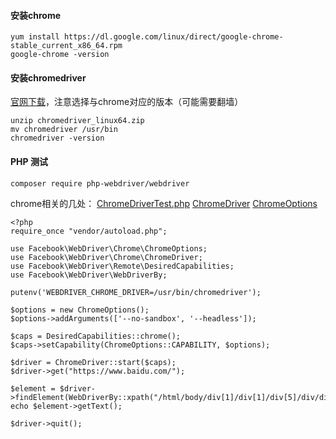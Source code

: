 #### 安装chrome
```
yum install https://dl.google.com/linux/direct/google-chrome-stable_current_x86_64.rpm
google-chrome -version
```
#### 安装chromedriver
[官网下载](https://chromedriver.chromium.org/downloads)，注意选择与chrome对应的版本（可能需要翻墙）
```
unzip chromedriver_linux64.zip
mv chromedriver /usr/bin
chromedriver -version
```
#### PHP 测试
```
composer require php-webdriver/webdriver
```
chrome相关的几处：
[ChromeDriverTest.php](https://github.com/php-webdriver/php-webdriver/blob/main/tests/functional/Chrome/ChromeDriverTest.php)
[ChromeDriver](https://github.com/php-webdriver/php-webdriver/wiki/ChromeDriver)
[ChromeOptions](https://github.com/php-webdriver/php-webdriver/wiki/ChromeOptions)
```
<?php
require_once "vendor/autoload.php";

use Facebook\WebDriver\Chrome\ChromeOptions;
use Facebook\WebDriver\Chrome\ChromeDriver;
use Facebook\WebDriver\Remote\DesiredCapabilities;
use Facebook\WebDriver\WebDriverBy;

putenv('WEBDRIVER_CHROME_DRIVER=/usr/bin/chromedriver');

$options = new ChromeOptions();
$options->addArguments(['--no-sandbox', '--headless']);

$caps = DesiredCapabilities::chrome();
$caps->setCapability(ChromeOptions::CAPABILITY, $options);

$driver = ChromeDriver::start($caps);
$driver->get("https://www.baidu.com/");

$element = $driver->findElement(WebDriverBy::xpath("/html/body/div[1]/div[1]/div[5]/div/div/div[3]/div/a[1]/div"));
echo $element->getText();

$driver->quit();
```